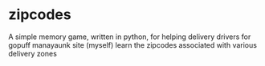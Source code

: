 # zipcodes
A simple memory game, written in python, for helping delivery drivers for gopuff manayaunk site (myself) learn the zipcodes associated with various delivery zones
